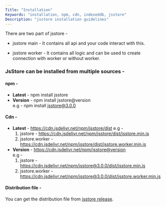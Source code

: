 ```yaml
---
Title: "Installation"
Keywords: "installation, npm, cdn, indexeddb, jsstore"
Description: "jsstore installation guidelines"
---
```


There are two part of jsstore - 

* jsstore main - It contains all api and your code interact with this.

* jsstore worker  - It contains all logic and can be used to create connection with worker or without worker.


### JsStore can be installed from multiple sources -

#### npm -

*   **Latest** \- npm install jsstore
*   **Version** \- npm install jsstore@version  
    e.g - npm install jsstore@3.0.0


#### Cdn -

*   **Latest** \- https://cdn.jsdelivr.net/npm/jsstore/dist
    e.g - 
    1. jsstore -   https://cdn.jsdelivr.net/npm/jsstore/dist/jsstore.min.js
    2. jsstore.worker - https://cdn.jsdelivr.net/npm/jsstore/dist/jsstore.worker.min.js
*   **Version** \- https://cdn.jsdelivr.net/npm/jsstore@version  
    e.g - 
    1. jsstore - https://cdn.jsdelivr.net/npm/jsstore@3.0.0/dist/jsstore.min.js
    2. jsstore.worker - https://cdn.jsdelivr.net/npm/jsstore@3.0.0/dist/jsstore.worker.min.js


#### Distribution file -

You can get the distribution file from [jsstore release](https://github.com/ujjwalguptaofficial/JsStore/releases/latest).
